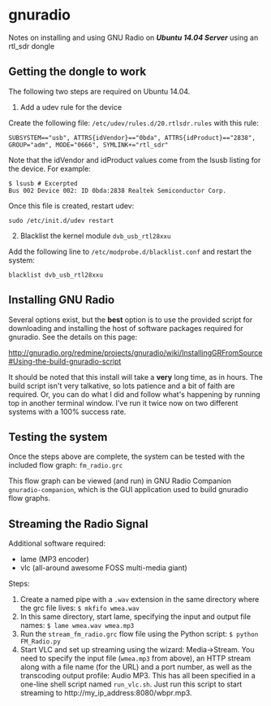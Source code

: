 # gnuradio
Notes on installing and using GNU Radio on ***Ubuntu 14.04 Server*** using an rtl_sdr dongle

## Getting the dongle to work
The following two steps are required on Ubuntu 14.04.

1) Add a udev rule for the device

Create the following file: ```/etc/udev/rules.d/20.rtlsdr.rules``` with this rule:
```
SUBSYSTEM=="usb", ATTRS{idVendor}=="0bda", ATTRS{idProduct}=="2838", GROUP="adm", MODE="0666", SYMLINK+="rtl_sdr"
```
Note that the idVendor and idProduct values come from the lsusb listing for the device. For example:
```
$ lsusb # Excerpted
Bus 002 Device 002: ID 0bda:2838 Realtek Semiconductor Corp.
```
Once this file is created, restart udev:
```
sudo /etc/init.d/udev restart
```
2) Blacklist the kernel module ```dvb_usb_rtl28xxu``` 

Add the following line to ```/etc/modprobe.d/blacklist.conf``` and restart the system:
```
blacklist dvb_usb_rtl28xxu
``` 

## Installing GNU Radio
Several options exist, but the **best** option is to use the provided script for downloading and installing the host of software packages required for gnuradio. See the details on this page:

http://gnuradio.org/redmine/projects/gnuradio/wiki/InstallingGRFromSource#Using-the-build-gnuradio-script

It should be noted that this install will take a **very** long time, as in hours. The build script isn't very talkative, so lots patience and a bit of faith are required. Or, you can do what I did and follow what's happening by running top in another terminal window. I've run it twice now on two different systems with a 100% success rate.

## Testing the system 
Once the steps above are complete, the system can be tested with the included flow graph: ```fm_radio.grc```

This flow graph can be viewed (and run) in GNU Radio Companion ```gnuradio-companion```, which is the GUI application used to build gnuradio flow graphs. 

## Streaming the Radio Signal
Additional software required:
* lame (MP3 encoder)
* vlc (all-around awesome FOSS multi-media giant)

Steps:

1. Create a named pipe with a ```.wav``` extension in the same directory where the grc file lives: ```$ mkfifo wmea.wav```
2. In this same directory, start lame, specifying the input and output file names: ```$ lame wmea.wav wmea.mp3```
3. Run the ```stream_fm_radio.grc``` flow file using the Python script: ```$ python FM_Radio.py```
4. Start VLC and set up streaming using the wizard: Media->Stream. You need to specify the input file (```wmea.mp3``` from above), an HTTP stream along with a file name (for the URL) and a port number, as well as the transcoding output profile: Audio MP3. This has all been specified in a one-line shell script named ```run_vlc.sh```. Just run this script to start streaming to http://my_ip_address:8080/wbpr.mp3.

